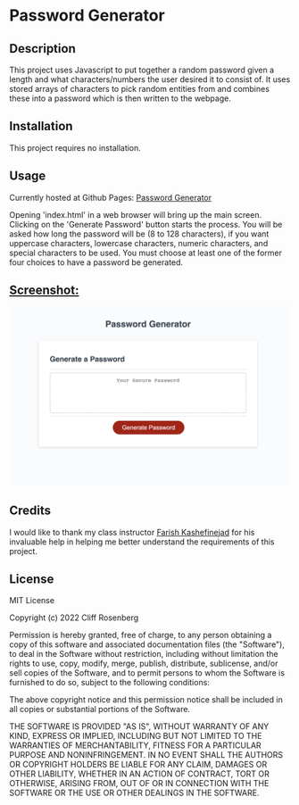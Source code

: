 # Password Generator

## Description

This project uses Javascript to put together a random password given a length and what characters/numbers the user desired it to consist of. It uses stored arrays of characters to pick random entities from and combines these into a password which is then written to the webpage.


## Installation

This project requires no installation.

## Usage
Currently hosted at Github Pages: [Password Generator](https://cliff-rosenberg.github.io/03-password-generator/)

Opening 'index.html' in a web browser will bring up the main screen. Clicking on the 'Generate Password' button starts the process. You will be asked how long the password will be (8 to 128 characters), if you want uppercase characters, lowercase characters, numeric characters, and special characters to be used. You must choose at least one of the former four choices to have a password be generated.

<h2><u>Screenshot:</u></h2>

![screenshot](assets/password_gen_screenshot.png)

## Credits

I would like to thank my class instructor [Farish Kashefinejad](https://www.linkedin.com/in/farishkash) for his invaluable help in helping me better understand the requirements of this project.


## License

MIT License

Copyright (c) 2022 Cliff Rosenberg

Permission is hereby granted, free of charge, to any person obtaining a copy
of this software and associated documentation files (the "Software"), to deal
in the Software without restriction, including without limitation the rights
to use, copy, modify, merge, publish, distribute, sublicense, and/or sell
copies of the Software, and to permit persons to whom the Software is
furnished to do so, subject to the following conditions:

The above copyright notice and this permission notice shall be included in all
copies or substantial portions of the Software.

THE SOFTWARE IS PROVIDED "AS IS", WITHOUT WARRANTY OF ANY KIND, EXPRESS OR
IMPLIED, INCLUDING BUT NOT LIMITED TO THE WARRANTIES OF MERCHANTABILITY,
FITNESS FOR A PARTICULAR PURPOSE AND NONINFRINGEMENT. IN NO EVENT SHALL THE
AUTHORS OR COPYRIGHT HOLDERS BE LIABLE FOR ANY CLAIM, DAMAGES OR OTHER
LIABILITY, WHETHER IN AN ACTION OF CONTRACT, TORT OR OTHERWISE, ARISING FROM,
OUT OF OR IN CONNECTION WITH THE SOFTWARE OR THE USE OR OTHER DEALINGS IN THE
SOFTWARE.
